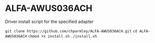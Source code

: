 # ALFA-AWUS036ACH
Driver install script for the specified adapter

`git clone https://github.com/chparmley/ALFA-AWUS036ACH.git`
`cd ALFA-AWUS036ACH`
`chmod +x install.sh`
`./install.xh`
